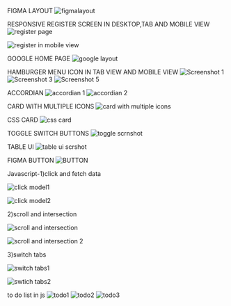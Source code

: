 FIGMA LAYOUT
![figmalayout](https://user-images.githubusercontent.com/102942137/164969144-090f0f30-9bab-4c24-83a4-f717d725ec85.png)

RESPONSIVE REGISTER SCREEN IN DESKTOP,TAB AND MOBILE VIEW
![register page](https://user-images.githubusercontent.com/102942137/164969167-40cd06ad-2c6a-4eac-9881-7ce2f4f82530.png)


![register in mobile view](https://user-images.githubusercontent.com/102942137/164969193-c21e4edc-d742-4fbf-a8da-69741fe70185.png)

GOOGLE HOME PAGE
![google layout](https://user-images.githubusercontent.com/102942137/164969215-4228ff36-3973-4fa4-825a-2a2ca67bc341.png)

HAMBURGER MENU ICON IN
TAB VIEW AND MOBILE VIEW
![Screenshot 1](https://user-images.githubusercontent.com/102942137/163106757-f0479865-79c7-43b5-9dbc-9f1b4b1a93ad.png)
![Screenshot 3](https://user-images.githubusercontent.com/102942137/163106813-60ef575b-fde3-4ffe-bfec-a433fa49d5ad.png)
![Screenshot 5](https://user-images.githubusercontent.com/102942137/163106830-c077b280-11cb-4adf-b7e3-c81fedebef13.png)

ACCORDIAN
![accordian 1](https://user-images.githubusercontent.com/102942137/163107759-0e9b6987-a584-45a7-bf5a-bb843e8459da.png)
![accordian 2](https://user-images.githubusercontent.com/102942137/163107770-b0c4b472-6c71-4c11-a639-1b6b63222d68.png)

CARD WITH MULTIPLE ICONS
![card with multiple icons](https://user-images.githubusercontent.com/102942137/164968445-0e36a335-8301-46e2-9a97-0b7e04ce4dbd.png)

CSS CARD
![css card](https://user-images.githubusercontent.com/102942137/164969243-3fb8c7c9-8be9-4210-bef3-613b72d27df6.png)

TOGGLE SWITCH BUTTONS
![toggle scrnshot](https://user-images.githubusercontent.com/102942137/164968487-42fee19f-0e45-40ba-a831-166865cbc3a9.png)

TABLE UI
![table ui scrshot](https://user-images.githubusercontent.com/102942137/164968510-d52b72d5-0ef6-4b2c-8929-9a20616a70a8.png)

FIGMA BUTTON 
![BUTTON](https://user-images.githubusercontent.com/102942137/164969277-d4db7765-5df2-45e0-8b4a-c82e0640d34a.png)

Javascript-1)click and fetch data

![click model1](https://user-images.githubusercontent.com/102942137/167120805-029ae3ad-3099-4eea-bcab-ac316c473630.png)

![click model2](https://user-images.githubusercontent.com/102942137/167120892-31c989e4-e344-468e-9561-cb856daf91d1.png)

2)scroll and intersection

![scroll and intersection](https://user-images.githubusercontent.com/102942137/167120966-96a7180c-7072-47c9-bcda-00cc7f11b26a.png)

![scroll and intersection 2](https://user-images.githubusercontent.com/102942137/167120978-f9ebcd79-a3f6-43da-bbf1-7172cd73814c.png)

3)switch tabs

![switch tabs1](https://user-images.githubusercontent.com/102942137/167121027-a8f106dd-71ae-40aa-906e-e51e08afb077.png)

![swtich tabs2](https://user-images.githubusercontent.com/102942137/167121078-c918348c-c740-401b-ad91-4b2565da72ab.png)


to do list in js
![todo1](https://user-images.githubusercontent.com/102942137/168013843-e4a017fd-7281-4d87-8c7e-9eb3ef1b3b74.png)
![todo2](https://user-images.githubusercontent.com/102942137/168013873-10ba3a35-ea24-4d5e-9266-8f376abc3c64.png)
![todo3](https://user-images.githubusercontent.com/102942137/168013887-a7217229-49ec-44eb-bd03-f1955d172b8c.png)
